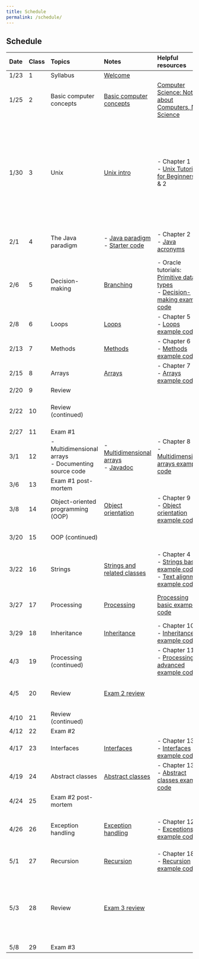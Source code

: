 ```yaml
---
title: Schedule
permalink: /schedule/
---
```



## Schedule

| Date | Class | Topics                                                   | Notes                                                                                                       | Helpful resources                                                                                                                                                                                                            | Quiz due                                                               | Exercise due                                                                                                                                                                                                                                                                                                                                                                            |
| :--- | :---- | :------------------------------------------------------- | :---------------------------------------------------------------------------------------------------------- | :--------------------------------------------------------------------------------------------------------------------------------------------------------------------------------------------------------------------------- | :--------------------------------------------------------------------- | :-------------------------------------------------------------------------------------------------------------------------------------------------------------------------------------------------------------------------------------------------------------------------------------------------------------------------------------------------------------------------------------- |
| 1/23     | 1     | Syllabus                                                 | [Welcome](../slides/welcome)                                                                                 |                                                                                                                                                                                                                              |                                                                        |                                                                                                                                                                                                                                                                                                                                                                                         |
|   1/25   | 2     | Basic computer concepts                                  | [Basic computer concepts](https://nyu-python-programming.github.io/course-material/basic-computer-concepts) | [Computer Science: Not about Computers, Not Science](/content/assets/Computer_Science_Not_About_Computers_Not_a_Science.pdf)                                                                                                |                                                                        |                                                                                                                                                                                                                                                                                                                                                                                         |
|     1/30 | 3     | Unix                                                     | [Unix intro](../slides/unix-intro)                                                                           | - Chapter 1<br />- [Unix Tutorial for Beginners](http://www.ee.surrey.ac.uk/Teaching/Unix/), 1 & 2                                                                                                                           | [Basic computer concepts](https://forms.gle/BfakrCEsdRVZN96Q7)         | Assignment 0:<br />- [Consent form](https://goo.gl/forms/uxxgA3D9F3kA0KAR2)<br />- Install [OpenJDK 8](https://github.com/AdoptOpenJDK/openjdk8-binaries/releases/tag/jdk8u242-b08)<br />- Install [Visual Studio Code](https://code.visualstudio.com/) and [Extension Pack for Java](https://marketplace.visualstudio.com/items?itemName=vscjava.vscode-java-pack)<br />- Join Discord |
|    2/1  | 4     | The Java paradigm                                        | - [Java paradigm](../slides/java-paradigm)<br />- [Starter code](../slides/starter-code)                      | - Chapter 2<br />- [Java acronyms](https://www.javatpoint.com/difference-between-jdk-jre-and-jvm#jre)                                                                                                                        | [Unix](https://forms.gle/iyXBk9cqfBvF8dAA6)                            | Assignment 1:<br />- [GitHub practice run](https://classroom.github.com/a/XSs6N-pn)                                                                                                                                                                                                                                                                                                     |
|   2/6   | 5     | Decision-making                                          | [Branching](../slides/branching)                                                                             | - Oracle tutorials: [Primitive data types](https://docs.oracle.com/javase/tutorial/java/nutsandbolts/datatypes.html)<br />- [Decision-making example code](https://github.com/nyu-java-programming/decision-making-examples) | [Java paradigm](https://forms.gle/Had67dQ5RtuErPG2A)                   | Assignment 2:<br />- [Basic programming](https://classroom.github.com/a/MnroPSxI)                                                                                                                                                                                                                                                                                                       |
|    2/8  | 6     | Loops                                                    | [Loops](../slides/loops)                                                                                     | - Chapter 5<br />- [Loops example code](https://github.com/nyu-java-programming/loops-examples)                                                                                                                              | [Branching](https://forms.gle/ZXPwAwGaEziDh6dF6)                       |                                                                                                                                                                                                                                                                                                                                                                                         |
|   2/13   | 7     | Methods                                                  | [Methods](../slides/methods)                                                                                 | - Chapter 6<br />- [Methods example code](https://github.com/nyu-java-programming/methods-examples)                                                                                                                          | [Loops](https://forms.gle/sdSR7XCZPWbPQnTh9)                           | Assignment 3:<br />- [Blackjack](https://classroom.github.com/a/ojikBwt5)                                                                                                                                                                                                                                                                                                               |
|    2/15  | 8     | Arrays                                                   | [Arrays](../slides/arrays)                                                                                   | - Chapter 7<br />- [Arrays example code](https://github.com/nyu-java-programming/array-examples)                                                                                                                             | [Methods](https://forms.gle/tyV1s6gg5D9yu6XK9)                         |                                                                                                                                                                                                                                                                                                                                                                                         |
|   2/20   | 9     | Review                                                   |                                                                                                             |                                                                                                                                                                                                                              | [Arrays](https://forms.gle/D63khn5ZQuL7U1XK6)                          |                                                                                                                                                                                                                                                                                                                                                                                         |
|    2/22  | 10    | Review (continued)                                       |                                                                                                             |                                                                                                                                                                                                                              |                                                                        | Assignment 4:<br />- [Text analysis](https://classroom.github.com/a/mkQ8J87J)                                                                                                                                                                                                                                                                                                           |
|   2/27   | 11    | Exam #1                                                  |                                                                                                             |                                                                                                                                                                                                                              |                                                                        |                                                                                                                                                                                                                                                                                                                                                                                         |
|   3/1   | 12    | - Multidimensional arrays<br />- Documenting source code | - [Multidimensional arrays](../slides/arrays-multidimensional)<br />- [Javadoc](/javadoc)                   | - Chapter 8<br />- [Multidimensional arrays example code](https://github.com/nyu-java-programming/multidimensional-array-examples)                                                                                           |                                                                        |                                                                                                                                                                                                                                                                                                                                                                                         |
|  3/6    | 13    | Exam #1 post-mortem                                      |                                                                                                             |                                                                                                                                                                                                                              | [Multidimensional arrays](https://forms.gle/tPPnkWy8N5CB1QR19)         |                                                                                                                                                                                                                                                                                                                                                                                         |
|    3/8  | 14    | Object-oriented programming (OOP)                        | [Object orientation](../slides/object-orientation)                                                           | - Chapter 9<br />- [Object orientation example code](https://github.com/nyu-java-programming/simple-object-examples)                                                                                                         |                                                                        |                                                                                                                                                                                                                                                                                                                                                                                         |
|  3/20    | 15    | OOP (continued)                                          |                                                                                                             |                                                                                                                                                                                                                              |                                                                        | Assignment 5:<br />- [Open data](https://classroom.github.com/a/-L_DvnSA)                                                                                                                                                                                                                                                                                                               |
|   3/22   | 16    | Strings                                                  | [Strings and related classes](../slides/strings-as-objects)                                                  | - Chapter 4<br />- [Strings basic example code](https://github.com/nyu-java-programming/string-examples)<br />- [Text alignment example code](https://github.com/nyu-java-programming/text-alignment)                        | [Object orientation](https://forms.gle/4eRXHx3q2xFgfQnT7)              |                                                                                                                                                                                                                                                                                                                                                                                         |
|  3/27    | 17    | Processing                                               | [Processing](../slides/processing)                                                                           | [Processing basic example code](https://github.com/nyu-java-programming/processing-basic-example)                                                                                                                            | [String and related classes](https://forms.gle/jsDhFEpu4Qh4C3PZ6)      | Assignment 6:<br />- [Virtual moped](https://classroom.github.com/a/lzJgPwQX)                                                                                                                                                                                                                                                                                                           |
|   3/29   | 18    | Inheritance                                              | [Inheritance](../slides/inheritance)                                                                         | - Chapter 10<br />- [Inheritance example code](https://github.com/nyu-java-programming/simple-inheritance-example)                                                                                                           | [Processing framework](https://forms.gle/KjczGWA5FN9nBcqV7)            |                                                                                                                                                                                                                                                                                                                                                                                         |
|    4/3  | 19    | Processing (continued)                                   |                                                                                                             | - Chapter 11<br />- [Processing advanced example code](https://github.com/nyu-java-programming/processing-more-examples)                                                                                                     |                                                                        |                                                                                                                                                                                                                                                                                                                                                                                         |
|   4/5   | 20    | Review                                                   | [Exam 2 review](../slides/exam-2-review)                                                                     |                                                                                                                                                                                                                              | [Inheritance and polymorphism](https://forms.gle/iFMhRDLyMu1jhagw6)    | Assignment 7:<br />- [Game development](https://classroom.github.com/a/C8ETtM6F)                                                                                                                                                                                                                                                                                                        |
|   4/10   | 21    | Review (continued)                                       |                                                                                                             |                                                                                                                                                                                                                              |                                                                        |                                                                                                                                                                                                                                                                                                                                                                                         |
|  4/12    | 22    | Exam #2                                                  |                                                                                                             |                                                                                                                                                                                                                              |                                                                        |                                                                                                                                                                                                                                                                                                                                                                                         |
| 4/17     | 23    | Interfaces                                               | [Interfaces](../slides/interfaces)                                                                           | - Chapter 13<br />- [Interfaces example code](https://github.com/nyu-java-programming/interface-examples)                                                                                                                    |                                                                        |                                                                                                                                                                                                                                                                                                                                                                                         |
|   4/19   | 24    | Abstract classes                                         | [Abstract classes](../slides/abstract-classes)                                                               | - Chapter 13<br />- [Abstract classes example code](https://github.com/nyu-java-programming/abstract-classes-examples)                                                                                                       |                                                                        |                                                                                                                                                                                                                                                                                                                                                                                         |
|   4/24   | 25    | Exam #2 post-mortem                                      |                                                                                                             |                                                                                                                                                                                                                              |                                                                        |                                                                                                                                                                                                                                                                                                                                                                                         |
|   4/26   | 26    | Exception handling                                       | [Exception handling](../slides/exception-handling)                                                           | - Chapter 12<br />- [Exceptions example code](https://github.com/nyu-java-programming/exceptions-examples)                                                                                                                   | [Interfaces and abstract classes](https://forms.gle/jviducGsPuWadPGJ9) | Assignment 8:<br />- [Interfaces and abstract classes](https://classroom.github.com/a/0DiB_as1)                                                                                                                                                                                                                                                                                         |
|  5/1    | 27    | Recursion                                                | [Recursion](../slides/recursion)                                                                             | - Chapter 18<br />- [Recursion example code](https://github.com/nyu-java-programming/recursion-examples)                                                                                                                     | [Exceptions](https://forms.gle/FVQxZn9M3n8CbbU3A)                      |                                                                                                                                                                                                                                                                                                                                                                                         |
|  5/3    | 28    | Review                                                   | [Exam 3 review](../slides/exam-3-review)                                                                     |                                                                                                                                                                                                                              |                                                                        | Assignment 9:<br />- [Recursion](https://classroom.github.com/a/pPKqGy5S)<br /><br />**No late assignments accepted past this date**                                                                                                                                                                                                                                                    |
|  5/8    | 29    | Exam #3                                                  |                                                                                                             |                                                                                                                                                                                                                              |                                                                        |                                                                                                                                                                                                                                                                                                                                                                                         |
